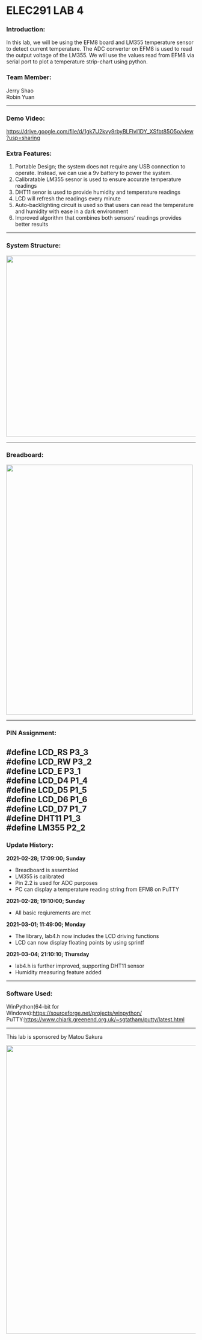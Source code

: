 # ELEC291 LAB 4

### Introduction:
In this lab, we will be using the EFM8 board and LM355 temperature sensor to detect current temperature. The ADC converter on EFM8 is used to read the output voltage of the LM355.  We will use the values read from EFM8 via serial port to plot a temperature strip-chart using python.


### Team Member:
Jerry Shao\
Robin Yuan
  
------------

### Demo Video:
https://drive.google.com/file/d/1gk7U2kvy9rbyBLFlvI1DY_XSfbt85O5o/view?usp=sharing
 
### Extra Features:


1. Portable Design; the system does not require any USB connection to operate. Instead, we can use a 9v battery to power the system.
2. Calibratable LM355 sesnor is used to ensure accurate temperature readings
3. DHT11 senor is used to provide humidity and temperature readings
4. LCD will refresh the readings every minute 
5. Auto-backlighting circuit is used so that users can read the temperature and humidity with ease in a dark environment
6. Improved algorithm  that combines both sensors' readings provides better results

------------
### System Structure:
<img src="https://user-images.githubusercontent.com/68177491/110194500-5e6f3680-7ded-11eb-963b-8d8a944405d3.jpg" width="641" height="480"/>


------------
### Breadboard:

<img src="https://user-images.githubusercontent.com/68177491/110192726-c1100480-7de4-11eb-88c1-addb44591ac0.jpg" width="496" height="663"/>

------------
### PIN Assignment:

#define LCD_RS P3_3\
#define LCD_RW P3_2\
#define LCD_E  P3_1\
#define LCD_D4 P1_4\
#define LCD_D5 P1_5\
#define LCD_D6 P1_6\
#define LCD_D7 P1_7\
#define DHT11  P1_3\
#define LM355  P2_2
------------
### Update History:

**2021-02-28; 17:09:00; Sunday**
- Breadboard is assembled 
- LM355 is calibrated
- Pin 2.2 is used for ADC purposes
- PC can display a temperature reading string from EFM8 on PuTTY 

**2021-02-28; 19:10:00; Sunday**
- All basic reqiurements are met

**2021-03-01; 11:49:00; Monday**
- The library, lab4.h now includes the LCD driving functions
- LCD can now display floating points by using sprintf

**2021-03-04; 21:10:10; Thursday**
- lab4.h is further improved, supporting DHT11 sensor
- Humidity measuring feature added

------------
### Software Used:
WinPython(64-bit for Windows):https://sourceforge.net/projects/winpython/ \
PuTTY:https://www.chiark.greenend.org.uk/~sgtatham/putty/latest.html 

------------
This lab is sponsored by Matou Sakura

<img src="https://user-images.githubusercontent.com/68177491/109440948-b0c4e780-79e8-11eb-90b4-2a1c33936a7c.jpg" width="512" height="765"/>
